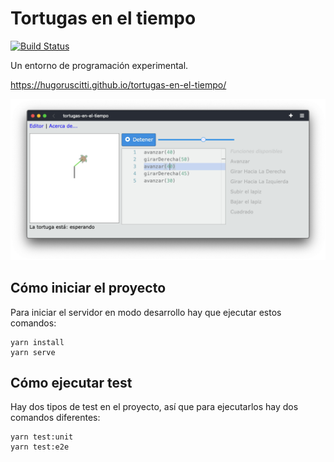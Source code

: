 # Tortugas en el tiempo

[![Build Status](https://travis-ci.org/hugoruscitti/tortugas-en-el-tiempo.svg?branch=master)](https://travis-ci.org/hugoruscitti/tortugas-en-el-tiempo)

Un entorno de programación experimental.

https://hugoruscitti.github.io/tortugas-en-el-tiempo/


![](imagenes/captura.png)

## Cómo iniciar el proyecto

Para iniciar el servidor en modo desarrollo
hay que ejecutar estos comandos:

```
yarn install
yarn serve
```

## Cómo ejecutar test

Hay dos tipos de test en el proyecto, así que para ejecutarlos
hay dos comandos diferentes:

```
yarn test:unit
yarn test:e2e
```
